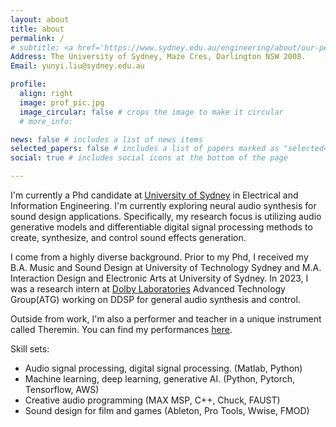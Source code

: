 ```yaml
---
layout: about
title: about
permalink: /
# subtitle: <a href='https://www.sydney.edu.au/engineering/about/our-people/research-students/rein-liu-210.html'>University of Sydney</a>. 
Address: The University of Sydney, Maze Cres, Darlington NSW 2008. 
Email: yunyi.liu@sydney.edu.au

profile:
  align: right
  image: prof_pic.jpg
  image_circular: false # crops the image to make it circular
  # more_info: 

news: false # includes a list of news items
selected_papers: false # includes a list of papers marked as "selected={true}"
social: true # includes social icons at the bottom of the page

---
```



I'm currently a Phd candidate at [University of Sydney](https://www.sydney.edu.au/engineering/about/our-people/research-students/rein-liu-210.html) in Electrical and Information Engineering. I'm currently exploring neural audio synthesis for sound design applications. Specifically, my research focus is utilizing audio generative models and differentiable digital signal processing methods to create, synthesize, and control sound effects generation. 

I come from a highly diverse background. Prior to my Phd, I received my B.A. Music and Sound Design at University of Technology Sydney and M.A. Interaction Design and Electronic Arts at University of Sydney. In 2023, I was a research intern at [Dolby Laboratories](https://www.dolby.com/) Advanced Technology Group(ATG) working on DDSP for general audio synthesis and control.

Outside from work, I'm also a performer and teacher in a unique instrument called Theremin. You can find my performances [here](https://www.youtube.com/channel/UCZ4XUd6muK3D88PD2EvB8ow).



Skill sets:
  - Audio signal processing, digital signal processing. (Matlab, Python)
  - Machine learning, deep learning, generative AI. (Python, Pytorch, Tensorflow, AWS)
  - Creative audio programming (MAX MSP, C++, Chuck, FAUST)
  - Sound design for film and games (Ableton, Pro Tools, Wwise, FMOD)
